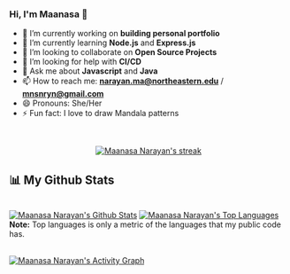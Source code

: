 ### Hi, I'm Maanasa 👋

<!--
**maanasanarayan/maanasanarayan** is a ✨ _special_ ✨ repository because its `README.md` (this file) appears on your GitHub profile.

Here are some ideas to get you started:-->

- 🔭 I’m currently working on **building personal portfolio**
- 🌱 I’m currently learning **Node.js** and **Express.js**
- 👯 I’m looking to collaborate on **Open Source Projects**
- 🤔 I’m looking for help with **CI/CD**
- 💬 Ask me about **Javascript** and **Java**
- 📫 How to reach me: **narayan.ma@northeastern.edu** / **mnsnryn@gmail.com**
- 😄 Pronouns: She/Her
- ⚡ Fun fact: I love to draw Mandala patterns

<br/>

<p align="center">
    <a href="https://github.com/maanasanarayan/github-readme-streak-stats">
        <img title="🔥 Get streak stats for your profile at git.io/streak-stats" alt="Maanasa Narayan's streak" src="https://github-readme-streak-stats.herokuapp.com/?user=maanasanarayan&theme=black-ice&hide_border=true&stroke=0000&background=060A0CD0"/>
    </a>
</p>

## 📊 My Github Stats


  <br/>
    <a href="https://github.com/maanasanarayan/github-readme-stats"><img alt="Maanasa Narayan's Github Stats" src="https://github-readme-stats.vercel.app/api?username=maanasanarayan&show_icons=true&count_private=true&theme=react&hide_border=true&bg_color=0D1117" /></a>
  <a href="https://github.com/maanasanarayan/github-readme-stats"><img alt="Maanasa Narayan's Top Languages" src="https://github-readme-stats.vercel.app/api/top-langs/?username=maanasanarayan&langs_count=8&count_private=true&layout=compact&theme=react&hide_border=true&bg_color=0D1117" /></a>

  <br/>
  <b>Note:</b> Top languages is only a metric of the languages that my public code has.

<br/>
<br/>

<a href="https://github.com/maanasanarayan/github-readme-activity-graph"><img alt="Maanasa Narayan's Activity Graph" src="https://activity-graph.herokuapp.com/graph?username=maanasanarayan&bg_color=0D1117&color=5BCDEC&line=5BCDEC&point=FFFFFF&hide_border=true" /></a>

<br/>
<br/>
